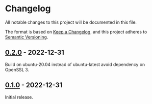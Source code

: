 # Changelog
All notable changes to this project will be documented in this file.

The format is based on [Keep a Changelog](https://keepachangelog.com/en/1.0.0/),
and this project adheres to [Semantic Versioning](https://semver.org/spec/v2.0.0.html).

## [0.2.0] - 2022-12-31

Build on ubuntu-20.04 instead of ubuntu-latest avoid dependency on OpenSSL 3.

## [0.1.0] - 2022-12-31

Initial release.

[Unreleased]: https://github.com/jgosmann/release-exporter/compare/v0.2.0...HEAD
[0.2.0]: https://github.com/jgosmann/release-exporter/releases/tag/v0.2.0
[0.1.0]: https://github.com/jgosmann/release-exporter/releases/tag/v0.1.0

